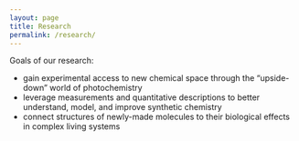 ```yaml
---
layout: page
title: Research
permalink: /research/
---
```

Goals of our research:
* gain experimental access to new chemical space through the “upside-down” world of photochemistry
* leverage measurements and quantitative descriptions to better understand, model, and improve synthetic chemistry
* connect structures of newly-made molecules to their biological effects in complex living systems
